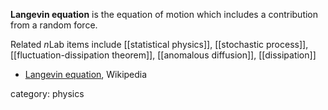 __Langevin equation__ is the equation of motion which includes a contribution from a random force. 

Related $n$Lab items include [[statistical physics]], [[stochastic process]], [[fluctuation-dissipation theorem]], [[anomalous diffusion]], [[dissipation]]


* [Langevin equation](https://en.wikipedia.org/wiki/Langevin_equation), Wikipedia

category: physics